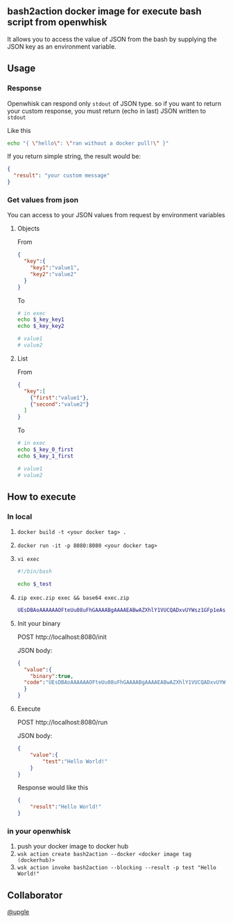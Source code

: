 ## bash2action docker image for execute bash script from openwhisk

It allows you to access the value of JSON from the bash by supplying the JSON key as an environment variable. 

## Usage

### Response
Openwhisk can respond only `stdout` of JSON type.
 so if you want to return your custom response, you must 
 return (echo in last) JSON written to `stdout`
 
Like this
```bash
echo "{ \"hello\": \"ran without a docker pull!\" }"
```

If you return simple string, the result would be:
```json
{
  "result": "your custom message"
}
```

### Get values from json

You can access to your JSON values from request by environment variables

1. Objects

    From
    ```json
    {
      "key":{
        "key1":"value1",
        "key2":"value2"
      }
    }
    ```
    
    To
    ```bash
    # in exec
    echo $_key_key1
    echo $_key_key2
 
    # value1
    # value2
    ```

2. List

    From
    ```json
    {
      "key":[
        {"first":"value1"},
        {"second":"value2"}
      ]
    }
    ```

    To
    ```bash
    # in exec
    echo $_key_0_first
    echo $_key_1_first
 
    # value1
    # value2
    ```
    
## How to execute
### In local
1. `docker build -t <your docker tag> .`
2. `docker run -it -p 8080:8080 <your docker tag>`
3. `vi exec`
    ```bash
    #!/bin/bash
    
    echo $_test
    ``` 
4. `zip exec.zip exec && base64 exec.zip`
    ```bash
    UEsDBAoAAAAAAOFteUu08uFhGAAAABgAAAAEABwAZXhlY1VUCQADxvUYWsz1GFp1eAsAAQT1AQAABBQAAAAjIS9iaW4vYmFzaAoKZWNobyAkX3Rlc3RQSwECHgMKAAAAAADhbXlLtPLhYRgAAAAYAAAABAAYAAAAAAABAAAApIEAAAAAZXhlY1VUBQADxvUYWnV4CwABBPUBAAAEFAAAAFBLBQYAAAAAAQABAEoAAABWAAAAAAA=
    ``` 
5. Init your binary

    POST http://localhost:8080/init
    
    JSON body:
    ```json
    {
      "value":{
        "binary":true,
      "code":"UEsDBAoAAAAAAOFteUu08uFhGAAAABgAAAAEABwAZXhlY1VUCQADxvUYWsz1GFp1eAsAAQT1AQAABBQAAAAjIS9iaW4vYmFzaAoKZWNobyAkX3Rlc3RQSwECHgMKAAAAAADhbXlLtPLhYRgAAAAYAAAABAAYAAAAAAABAAAApIEAAAAAZXhlY1VUBQADxvUYWnV4CwABBPUBAAAEFAAAAFBLBQYAAAAAAQABAEoAAABWAAAAAAA"
      }
    }
    ```
6. Execute

    POST http://localhost:8080/run
        
    JSON body:
    
    ```json
    {
        "value":{
            "test":"Hello World!"
        }
    }
    ```
    
    Response would like this
    ```json
    {
        "result":"Hello World!"
    }
    ```
    
    
### in your openwhisk
1. push your docker image to docker hub
2. `wsk action create bash2action --docker <docker image tag (dockerhub)>`
3. `wsk action invoke bash2action --blocking --result -p test "Hello World!"`


## Collaborator
[@upgle](https://github.com/upgle)